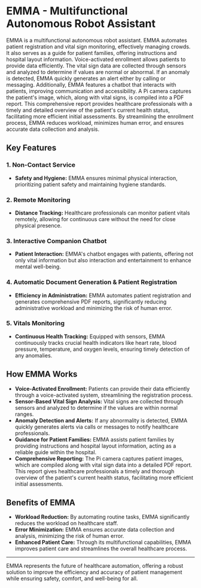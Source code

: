 # EMMA - Multifunctional Autonomous Robot Assistant

EMMA is a multifunctional autonomous robot assistant. EMMA automates patient registration and vital sign monitoring, effectively managing crowds. It also serves as a guide for patient families, offering instructions and hospital layout information. Voice-activated enrollment allows patients to provide data efficiently. The vital sign data are collected through sensors and analyzed to determine if values are normal or abnormal. If an anomaly is detected, EMMA quickly generates an alert either by calling or messaging. Additionally, EMMA features a chatbot that interacts with patients, improving communication and accessibility. A Pi camera captures the patient's image, which, along with vital signs, is compiled into a PDF report. This comprehensive report provides healthcare professionals with a timely and detailed overview of the patient's current health status, facilitating more efficient initial assessments. By streamlining the enrollment process, EMMA reduces workload, minimizes human error, and ensures accurate data collection and analysis.

## Key Features

### 1. Non-Contact Service
- **Safety and Hygiene:** EMMA ensures minimal physical interaction, prioritizing patient safety and maintaining hygiene standards.

### 2. Remote Monitoring
- **Distance Tracking:** Healthcare professionals can monitor patient vitals remotely, allowing for continuous care without the need for close physical presence.

### 3. Interactive Companion Chatbot
- **Patient Interaction:** EMMA's chatbot engages with patients, offering not only vital information but also interaction and entertainment to enhance mental well-being.

### 4. Automatic Document Generation & Patient Registration
- **Efficiency in Administration:** EMMA automates patient registration and generates comprehensive PDF reports, significantly reducing administrative workload and minimizing the risk of human error.

### 5. Vitals Monitoring
- **Continuous Health Tracking:** Equipped with sensors, EMMA continuously tracks crucial health indicators like heart rate, blood pressure, temperature, and oxygen levels, ensuring timely detection of any anomalies.

## How EMMA Works

- **Voice-Activated Enrollment:** Patients can provide their data efficiently through a voice-activated system, streamlining the registration process.
- **Sensor-Based Vital Sign Analysis:** Vital signs are collected through sensors and analyzed to determine if the values are within normal ranges. 
- **Anomaly Detection and Alerts:** If any abnormality is detected, EMMA quickly generates alerts via calls or messages to notify healthcare professionals.
- **Guidance for Patient Families:** EMMA assists patient families by providing instructions and hospital layout information, acting as a reliable guide within the hospital.
- **Comprehensive Reporting:** The Pi camera captures patient images, which are compiled along with vital sign data into a detailed PDF report. This report gives healthcare professionals a timely and thorough overview of the patient's current health status, facilitating more efficient initial assessments.

## Benefits of EMMA

- **Workload Reduction:** By automating routine tasks, EMMA significantly reduces the workload on healthcare staff.
- **Error Minimization:** EMMA ensures accurate data collection and analysis, minimizing the risk of human error.
- **Enhanced Patient Care:** Through its multifunctional capabilities, EMMA improves patient care and streamlines the overall healthcare process.

---

EMMA represents the future of healthcare automation, offering a robust solution to improve the efficiency and accuracy of patient management while ensuring safety, comfort, and well-being for all.
